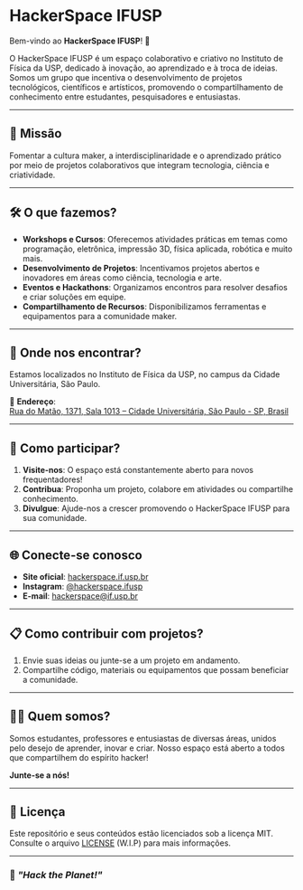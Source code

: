 # HackerSpace IFUSP

Bem-vindo ao **HackerSpace IFUSP**! 🚀

O HackerSpace IFUSP é um espaço colaborativo e criativo no Instituto de Física da USP, dedicado à inovação, ao aprendizado e à troca de ideias. Somos um grupo que incentiva o desenvolvimento de projetos tecnológicos, científicos e artísticos, promovendo o compartilhamento de conhecimento entre estudantes, pesquisadores e entusiastas.

---

## 🎯 **Missão**
Fomentar a cultura maker, a interdisciplinaridade e o aprendizado prático por meio de projetos colaborativos que integram tecnologia, ciência e criatividade.

---

## 🛠️ **O que fazemos?**
- **Workshops e Cursos**: Oferecemos atividades práticas em temas como programação, eletrônica, impressão 3D, física aplicada, robótica e muito mais.
- **Desenvolvimento de Projetos**: Incentivamos projetos abertos e inovadores em áreas como ciência, tecnologia e arte.
- **Eventos e Hackathons**: Organizamos encontros para resolver desafios e criar soluções em equipe.
- **Compartilhamento de Recursos**: Disponibilizamos ferramentas e equipamentos para a comunidade maker.

---

## 🚪 **Onde nos encontrar?**
Estamos localizados no Instituto de Física da USP, no campus da Cidade Universitária, São Paulo.

📍 **Endereço**:  
[Rua do Matão, 1371, Sala 1013 – Cidade Universitária, São Paulo - SP, Brasil](https://maps.app.goo.gl/VgFp1DP7tM6E9N6J6)

---

## 📆 **Como participar?**
1. **Visite-nos**: O espaço está constantemente aberto para novos frequentadores!
2. **Contribua**: Proponha um projeto, colabore em atividades ou compartilhe conhecimento.
3. **Divulgue**: Ajude-nos a crescer promovendo o HackerSpace IFUSP para sua comunidade.

---

## 🌐 **Conecte-se conosco**
- **Site oficial**: [hackerspace.if.usp.br](https://hackersp.if.usp.br)  
- **Instagram**: [@hackerspace.ifusp](https://instagram.com/hackerspace.ifusp)  
- **E-mail**: hackerspace@if.usp.br

---

## 📋 **Como contribuir com projetos?**
1. Envie suas ideias ou junte-se a um projeto em andamento.
2. Compartilhe código, materiais ou equipamentos que possam beneficiar a comunidade.

---

## 🧑‍🔬 **Quem somos?**
Somos estudantes, professores e entusiastas de diversas áreas, unidos pelo desejo de aprender, inovar e criar. Nosso espaço está aberto a todos que compartilhem do espírito hacker!

**Junte-se a nós!**

---

## 📝 **Licença**
Este repositório e seus conteúdos estão licenciados sob a licença MIT. Consulte o arquivo [LICENSE](LICENSE) (W.I.P) para mais informações.

---

### 🚀 _"Hack the Planet!"_
